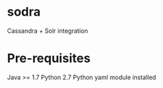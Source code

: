 # sodra

Cassandra + Solr integration

# Pre-requisites

Java >= 1.7
Python 2.7
Python yaml module installed
